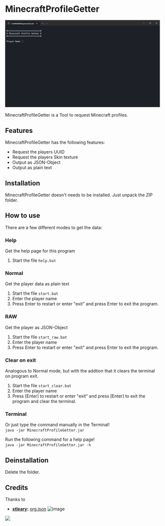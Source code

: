 # MinecraftProfileGetter

![image](Terminal-1115x628.png)

MinecraftProfileGetter is a Tool to request Minecraft profiles.

## Features

MinecraftProfileGetter has the following features:
- Request the players UUID
- Request the players Skin texture
- Output as JSON-Object
- Output as plain text

## Installation

MinecraftProfileGetter doesn't needs to be installed. Just unpack the ZIP folder.

## How to use

There are a few different modes to get the data:

### Help

Get the help page for this program

1. Start the file `help.bat`

### Normal

Get the player data as plain text

1. Start the file `start.bat`
2. Enter the player name
3. Press Enter to restart or enter "exit" and press Enter to exit the program.

### RAW

Get the player as JSON-Object

1. Start the file `start_raw.bat`
2. Enter the player name
3. Press Enter to restart or enter "exit" and press Enter to exit the program.

### Clear on exit

Analogous to Normal mode, but with the addtion that it clears the terminal on program exit.

1. Start the file `start_clear.bat`
2. Enter the player name
3. Press [Enter] to restart or enter "exit" and press [Enter] to exit the program and clear the terminal.

### Terminal

Or just type the command manually in the Terminal! \
`java -jar MinecraftProfileGetter.jar`

Run the following command for a help page! \
`java -jar MinecraftProfileGetter.jar -h`

## Deinstallation

Delete the folder.

## Credits

Thanks to
- **[stleary](https://github.com/stleary):** [org.json](https://github.com/stleary/JSON-java)
  ![image](https://github.com/stleary/JSON-java/blob/master/images/JsonJava.png?raw=true)

<a href="https://github.com/PrimCargo693208/MinecraftProfileGetter/graphs/contributors">
  <img src="https://contributors-img.web.app/image?repo=PrimCargo693208/MinecraftProfileGetter" />
</a>
